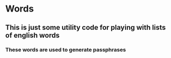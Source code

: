 # Words
## This is just some utility code for playing with lists of english words

### These words are used to generate passphrases

